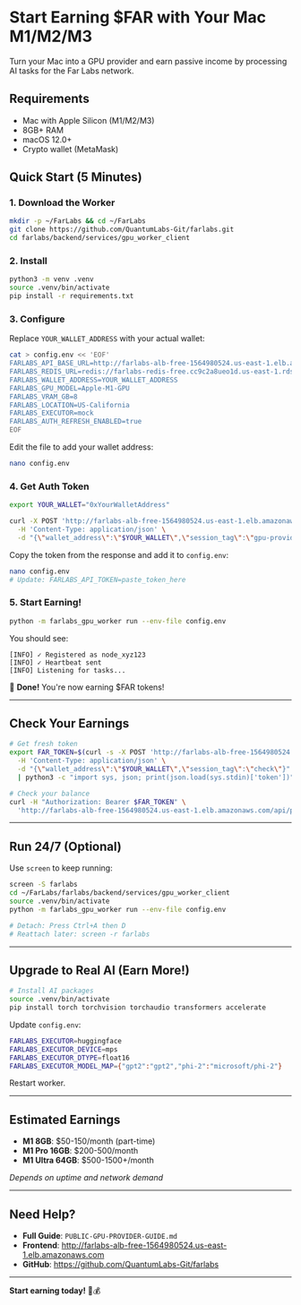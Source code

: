# Start Earning $FAR with Your Mac M1/M2/M3

Turn your Mac into a GPU provider and earn passive income by processing AI tasks for the Far Labs network.

## Requirements
- Mac with Apple Silicon (M1/M2/M3)
- 8GB+ RAM
- macOS 12.0+
- Crypto wallet (MetaMask)

## Quick Start (5 Minutes)

### 1. Download the Worker
```bash
mkdir -p ~/FarLabs && cd ~/FarLabs
git clone https://github.com/QuantumLabs-Git/farlabs.git
cd farlabs/backend/services/gpu_worker_client
```

### 2. Install
```bash
python3 -m venv .venv
source .venv/bin/activate
pip install -r requirements.txt
```

### 3. Configure
Replace `YOUR_WALLET_ADDRESS` with your actual wallet:

```bash
cat > config.env << 'EOF'
FARLABS_API_BASE_URL=http://farlabs-alb-free-1564980524.us-east-1.elb.amazonaws.com
FARLABS_REDIS_URL=redis://farlabs-redis-free.cc9c2a8ueo1d.us-east-1.rds.amazonaws.com:6379
FARLABS_WALLET_ADDRESS=YOUR_WALLET_ADDRESS
FARLABS_GPU_MODEL=Apple-M1-GPU
FARLABS_VRAM_GB=8
FARLABS_LOCATION=US-California
FARLABS_EXECUTOR=mock
FARLABS_AUTH_REFRESH_ENABLED=true
EOF
```

Edit the file to add your wallet address:
```bash
nano config.env
```

### 4. Get Auth Token
```bash
export YOUR_WALLET="0xYourWalletAddress"

curl -X POST 'http://farlabs-alb-free-1564980524.us-east-1.elb.amazonaws.com/api/auth/login' \
  -H 'Content-Type: application/json' \
  -d "{\"wallet_address\":\"$YOUR_WALLET\",\"session_tag\":\"gpu-provider\"}"
```

Copy the token from the response and add it to `config.env`:
```bash
nano config.env
# Update: FARLABS_API_TOKEN=paste_token_here
```

### 5. Start Earning!
```bash
python -m farlabs_gpu_worker run --env-file config.env
```

You should see:
```
[INFO] ✓ Registered as node_xyz123
[INFO] ✓ Heartbeat sent
[INFO] Listening for tasks...
```

🎉 **Done!** You're now earning $FAR tokens!

---

## Check Your Earnings

```bash
# Get fresh token
export FAR_TOKEN=$(curl -s -X POST 'http://farlabs-alb-free-1564980524.us-east-1.elb.amazonaws.com/api/auth/login' \
  -H 'Content-Type: application/json' \
  -d "{\"wallet_address\":\"$YOUR_WALLET\",\"session_tag\":\"check\"}" \
  | python3 -c "import sys, json; print(json.load(sys.stdin)['token'])")

# Check your balance
curl -H "Authorization: Bearer $FAR_TOKEN" \
  'http://farlabs-alb-free-1564980524.us-east-1.elb.amazonaws.com/api/payments/balances'
```

---

## Run 24/7 (Optional)

Use `screen` to keep running:
```bash
screen -S farlabs
cd ~/FarLabs/farlabs/backend/services/gpu_worker_client
source .venv/bin/activate
python -m farlabs_gpu_worker run --env-file config.env

# Detach: Press Ctrl+A then D
# Reattach later: screen -r farlabs
```

---

## Upgrade to Real AI (Earn More!)

```bash
# Install AI packages
source .venv/bin/activate
pip install torch torchvision torchaudio transformers accelerate
```

Update `config.env`:
```bash
FARLABS_EXECUTOR=huggingface
FARLABS_EXECUTOR_DEVICE=mps
FARLABS_EXECUTOR_DTYPE=float16
FARLABS_EXECUTOR_MODEL_MAP={"gpt2":"gpt2","phi-2":"microsoft/phi-2"}
```

Restart worker.

---

## Estimated Earnings

- **M1 8GB**: $50-150/month (part-time)
- **M1 Pro 16GB**: $200-500/month
- **M1 Ultra 64GB**: $500-1500+/month

*Depends on uptime and network demand*

---

## Need Help?

- **Full Guide**: `PUBLIC-GPU-PROVIDER-GUIDE.md`
- **Frontend**: http://farlabs-alb-free-1564980524.us-east-1.elb.amazonaws.com
- **GitHub**: https://github.com/QuantumLabs-Git/farlabs

---

**Start earning today!** 🚀💰
